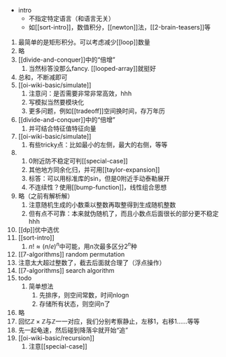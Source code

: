 - intro
  - 不指定特定语言（和语言无关）
  - 如[[sort-intro]]，数值积分，[[newton]]法，[[2-brain-teasers]]等
1. 最简单的是矩形积分。可以考虑减少[[loop]]数量
2. 略
3. [[divide-and-conquer]]中的“倍增”
   1. 当然标答没那么fancy. [[looped-array]]就挺好
4. 总和，不断减即可
5. [[oi-wiki-basic/simulate]]
   1. 注意问：是否需要非常非常高效，hhh
   2. 写模拟当然要模块化
   3. 更多问题，例如[[tradeoff]]空间换时间，存万年历
6. [[divide-and-conquer]]中的“倍增”
   1. 并可结合特征值特征向量
7. [[oi-wiki-basic/simulate]]
   1. 有些tricky点：比如最小的左侧，最大的右侧，等等
8. 
   1. 0附近防不稳定可判[[special-case]]
   2. 其他地方同余化归，并可用[[taylor-expansion]]
   3. 标答：可以用标准库的sin，但是0附近手动泰勒展开
   4. 不连续性？使用[[bump-function]]，线性组合思想
9.  略（之前有解析解）
    1.  注意随机生成的小数乘以整数再取整得到生成随机整数
    2.  但有点不可靠：本来就伪随机了，而且小数点后面很长的部分更不稳定hhh
10. [[dp]]优中选优
11. [[sort-intro]]
    1.  $n!\approx (n/e)^n$中可能，用$n$次最多区分$2^n$种
12. [[7-algorithms]] random permutation
13. 注意太大超过整数了，截去后面就合理了（浮点操作）
14. [[7-algorithms]] search algorithm
15. todo
    1.  简单想法
        1.  先排序，则空间常数，时间nlogn
        2.  存储所有状态，则空间n了
16. 略
17. 回忆$\mathbb Z \times \mathbb Z$与$\mathbb Z$一一对应，我们分别考察静止，左移1，右移1……等等
18. 先一起龟速，然后碰到降落伞就开始“追”
19. [[oi-wiki-basic/recursion]]
    1.  注意[[special-case]]